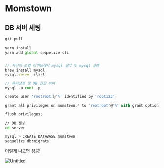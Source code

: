 # Momstown


## DB 서버 세팅
```jsx
git pull
```

```jsx
yarn install
yarn add global sequelize-cli   
```

```jsx

// 자신의 로컬 터미널에서 mysql 설치 및 mysql 실행
brew install mysql 
mysql.server start

```

```jsx
// 유저생성 및 DB 권한 부여
mysql -u root -p

create user 'rootroot'@'%' identified by 'root123';

grant all privileges on momstown.* to 'rootroot'@'%' with grant option; flush privileges;

flush privileges;
```

```bash
// DB 생성
cd server
 
mysql > CREATE DATABASE momstown
sequelize db:migrate
```

이렇게 나오면 성공!

![Untitled](https://s3.us-west-2.amazonaws.com/secure.notion-static.com/17908bb6-fc43-427d-ba26-e9088e41d0a9/Untitled.png?X-Amz-Algorithm=AWS4-HMAC-SHA256&X-Amz-Content-Sha256=UNSIGNED-PAYLOAD&X-Amz-Credential=AKIAT73L2G45EIPT3X45%2F20230107%2Fus-west-2%2Fs3%2Faws4_request&X-Amz-Date=20230107T164734Z&X-Amz-Expires=86400&X-Amz-Signature=0d2bc34b1ce7fd29855dfec838bf29253468031b6399508293641efd4551c339&X-Amz-SignedHeaders=host&response-content-disposition=filename%3D%22Untitled.png%22&x-id=GetObject)